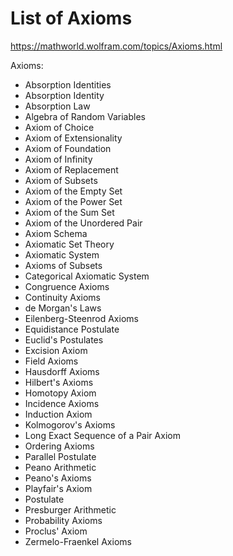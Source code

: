 # List of Axioms

https://mathworld.wolfram.com/topics/Axioms.html

Axioms:
- Absorption Identities
- Absorption Identity
- Absorption Law
- Algebra of Random Variables
- Axiom of Choice
- Axiom of Extensionality
- Axiom of Foundation
- Axiom of Infinity
- Axiom of Replacement
- Axiom of Subsets
- Axiom of the Empty Set
- Axiom of the Power Set
- Axiom of the Sum Set
- Axiom of the Unordered Pair
- Axiom Schema
- Axiomatic Set Theory
- Axiomatic System
- Axioms of Subsets
- Categorical Axiomatic System
- Congruence Axioms
- Continuity Axioms
- de Morgan's Laws
- Eilenberg-Steenrod Axioms
- Equidistance Postulate
- Euclid's Postulates
- Excision Axiom
- Field Axioms
- Hausdorff Axioms
- Hilbert's Axioms
- Homotopy Axiom
- Incidence Axioms
- Induction Axiom
- Kolmogorov's Axioms
- Long Exact Sequence of a Pair Axiom
- Ordering Axioms
- Parallel Postulate
- Peano Arithmetic
- Peano's Axioms
- Playfair's Axiom
- Postulate
- Presburger Arithmetic
- Probability Axioms
- Proclus' Axiom
- Zermelo-Fraenkel Axioms
